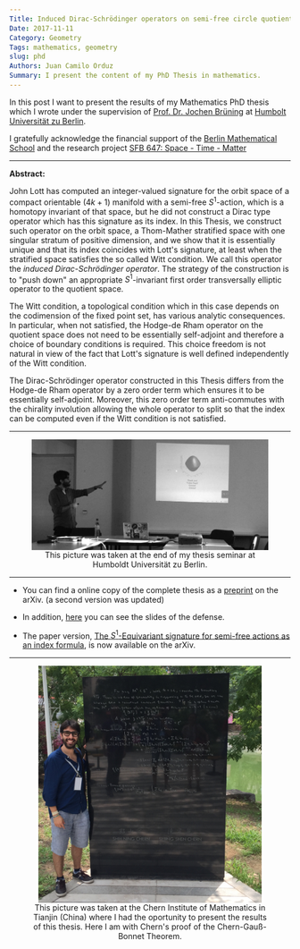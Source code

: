 ```yaml
---
Title: Induced Dirac-Schrödinger operators on semi-free circle quotients
Date: 2017-11-11
Category: Geometry
Tags: mathematics, geometry
slug: phd
Authors: Juan Camilo Orduz
Summary: I present the content of my PhD Thesis in mathematics. 
---
```


In this post I want to present the results of my Mathematics PhD thesis which I wrote under the supervision of [Prof. Dr. Jochen Brüning](https://www2.mathematik.hu-berlin.de/~bruening/) at [Humbolt Universität zu Berlin](https://www.mathematik.hu-berlin.de/de/forschung/forschungsgebiete/geometrische-analysis-und-spektraltheorie).

I gratefully acknowledge the financial support of the [Berlin Mathematical School](http://www.math-berlin.de) and the research project 
[SFB 647: Space - Time - Matter](http://www.raumzeitmaterie.de)

---

**Abstract:**

John Lott has computed an integer-valued signature for the orbit space
of a compact orientable $(4k+1)$ manifold with a semi-free $S^1$-action,
which is a homotopy invariant of that space, but he did not construct
a Dirac type operator which has this signature as its index. In this
Thesis, we construct such operator on the orbit space, a Thom-Mather
stratified space with one singular stratum of positive dimension, and
we show that it is essentially unique and that its index coincides
with Lott's signature, at least when the stratified space satisfies
the so called Witt condition. We call this operator the
*induced Dirac-Schrödinger operator*. The strategy of the construction is
to "push down" an appropriate $S^1$-invariant first order
transversally elliptic operator to the quotient space.

The Witt condition, a topological condition which in this case depends
on the codimension of the fixed point set, has various analytic
consequences.  In particular, when not satisfied, the Hodge-de Rham
operator on the quotient space does not need to be essentially
self-adjoint and therefore a choice of boundary conditions is
required. This choice freedom is not natural in view of the fact that
Lott's signature is well defined independently of the Witt condition.

The Dirac-Schrödinger operator constructed in this Thesis differs
from the Hodge-de Rham operator by a zero order term which ensures it
to be essentially self-adjoint. Moreover, this zero order term
anti-commutes with the chirality involution allowing the whole
operator to split so that the index can be computed even if the Witt
condition is not satisfied.

---

<center><figure>
	<img alt="MyImage" src="images/juan_defense.jpg" align="middle" style="width: 500px;">
	<figcaption>This picture was taken at the end of my thesis seminar at Humboldt Universität zu Berlin.</figcaption>
</figure></center>

---

- You can find a online copy of the complete thesis as a [preprint](https://arxiv.org/abs/1711.04196)
on the arXiv. (a second version was updated)

- In addition, [here]({filename}/documents/defense_orduz.pdf) you can see the slides of the defense. 

- The paper version, [The $S^1$-Equivariant signature for semi-free actions as an index formula](https://arxiv.org/abs/1802.04840), is now available on the arXiv.

---

<center><figure>
	<img alt="MyImage" src="images/juan_chern.jpg" align="middle" style="width: 400px;">
	<figcaption>This picture was taken at the Chern Institute of Mathematics in Tianjin (China) where I had the oportunity to present the results of this thesis.
	Here I am with Chern's proof of the Chern-Gauß-Bonnet Theorem.</figcaption>
</figure></center>


